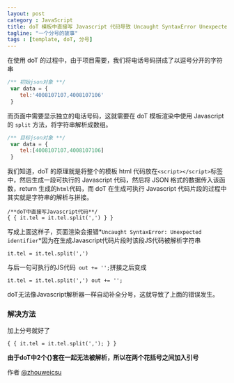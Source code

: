 ```yaml
---
layout: post
category : JavaScript
title: doT 模板中直接写 Javascript 代码导致 Uncaught SyntaxError Unexpected identifier
tagline: "一个分号的故事"
tags : [template, doT, 分号]
---
```


在使用 doT 的过程中，由于项目需要，我们将电话号码拼成了以逗号分开的字符串

```javascript
/** 初始json对象 **/
 var data = {
    tel:'4008107107,4008107106'
 }
```

<!-- more -->


而页面中需要显示独立的电话号码，这就需要在 doT 模板渲染中使用 Javascript 的 `split` 方法，将字符串解析成数组。

```javascript
/** 目标json对象 **/
 var data = {
    tel:[4008107107,4008107106]
 }
```

我们知道，doT 的原理就是将整个的模板 html 代码放在`<script></script>`标签中，然后生成一段可执行的 Javascript 代码，然后将 JSON 格式的数据传入该函数，return 生成的`html`代码，而 doT 在生成可执行 Javascript 代码片段的过程中其实就是字符串的解析与拼接。

```
/**doT中直接写Javascript代码**/
{ { it.tel = it.tel.split(',') } }
```

写成上面这样子，页面渲染会报错*`Uncaught SyntaxError: Unexpected identifier`*因为在生成Javascript代码片段时该段JS代码被解析字符串


```
it.tel = it.tel.split(',')
```

与后一句可执行的JS代码` out += '';`拼接之后变成

```
it.tel = it.tel.split(',') out += '';
```

doT无法像Javascript解析器一样自动补全分号，这就导致了上面的错误发生。

### 解决方法

加上分号就好了

```
{ { it.tel = it.tel.split(','); } }
```



**由于doT中2个{}套在一起无法被解析，所以在两个花括号之间加入引号**





作者 [@zhouweicsu][1]

[1]: https://github.com/zhouweicsu